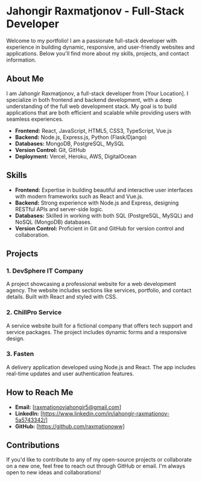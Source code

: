 # Jahongir Raxmatjonov - Full-Stack Developer

Welcome to my portfolio! I am a passionate full-stack developer with experience in building dynamic, responsive, and user-friendly websites and applications. Below you'll find more about my skills, projects, and contact information.

## About Me

I am Jahongir Raxmatjonov, a full-stack developer from [Your Location]. I specialize in both frontend and backend development, with a deep understanding of the full web development stack. My goal is to build applications that are both efficient and scalable while providing users with seamless experiences.

- **Frontend:** React, JavaScript, HTML5, CSS3, TypeScript, Vue.js
- **Backend:** Node.js, Express.js, Python (Flask/Django)
- **Databases:** MongoDB, PostgreSQL, MySQL
- **Version Control:** Git, GitHub
- **Deployment:** Vercel, Heroku, AWS, DigitalOcean

## Skills

- **Frontend:** Expertise in building beautiful and interactive user interfaces with modern frameworks such as React and Vue.js.
- **Backend:** Strong experience with Node.js and Express, designing RESTful APIs and server-side logic.
- **Databases:** Skilled in working with both SQL (PostgreSQL, MySQL) and NoSQL (MongoDB) databases.
- **Version Control:** Proficient in Git and GitHub for version control and collaboration.

## Projects

### 1. **DevSphere IT Company**
   A project showcasing a professional website for a web development agency. The website includes sections like services, portfolio, and contact details. Built with React and styled with CSS.

### 2. **ChillPro Service**
   A service website built for a fictional company that offers tech support and service packages. The project includes dynamic forms and a responsive design.

### 3. **Fasten**
   A delivery application developed using Node.js and React. The app includes real-time updates and user authentication features.

## How to Reach Me

- **Email:** [raxmatjonovjahongir5@gmail.com]
- **LinkedIn:** [https://www.linkedin.com/in/jahongir-raxmatjonov-5a5743342/]
- **GitHub:** [https://github.com/raxmatjonoww]

## Contributions

If you'd like to contribute to any of my open-source projects or collaborate on a new one, feel free to reach out through GitHub or email. I'm always open to new ideas and collaborations!
